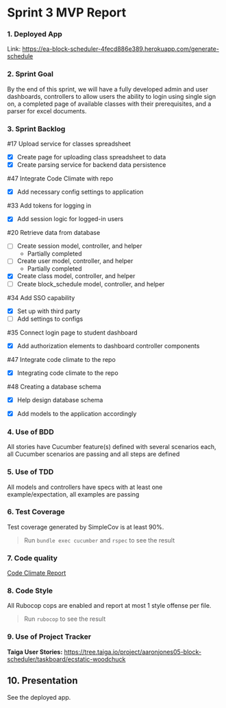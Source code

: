 # Sprint 3 MVP Report

### 1. Deployed App
Link: https://ea-block-scheduler-4fecd886e389.herokuapp.com/generate-schedule 


### 2. Sprint Goal
By the end of this sprint, we will have a fully developed admin and user dashboards, controllers to allow users the ability to login using single sign on, 
a completed page of available classes with their prerequisites, and a parser for excel documents. 


### 3. Sprint Backlog
#17 Upload service for classes spreadsheet
- [x] Create page for uploading class spreadsheet to data 
- [x] Create parsing service for backend data persistence 

#47 Integrate Code Climate with repo
- [x] Add necessary config settings to application 

#33 Add tokens for logging in 
- [x] Add session logic for logged-in users 

#20 Retrieve data from database
- [ ] Create session model, controller, and helper 
  - Partially completed
- [ ] Create user model, controller, and helper
  - Partially completed
- [x] Create class model, controller, and helper 
- [ ] Create block_schedule model, controller, and helper 

#34 Add SSO capability 
- [x] Set up with third party 
- [ ] Add settings to configs 

#35 Connect login page to student dashboard 
- [x] Add authorization elements to dashboard controller components 

#47 Integrate code climate to the repo
- [x] Integrating code climate to the repo

#48 Creating a database schema 
- [x] Help design database schema
- [x] Add models to the application accordingly


### 4. Use of BDD
All stories have Cucumber feature(s) defined with several scenarios each, all Cucumber scenarios are passing and all steps are defined

### 5. Use of TDD
 All models and controllers have specs with at least one example/expectation, all examples are passing

### 6. Test Coverage
Test coverage generated by SimpleCov is at least 90%.
> Run `bundle exec cucumber` and `rspec` to see the result <br>

### 7. Code quality
[Code Climate Report](https://codeclimate.com/github/tamu-edu-students/EA-Block-Scheduling)


### 8. Code Style
All Rubocop cops are enabled and report at most 1 style offense per file.
> Run `rubocop` to see the result <br>

### 9. Use of Project Tracker
**Taiga User Stories:** https://tree.taiga.io/project/aaronjones05-block-scheduler/taskboard/ecstatic-woodchuck

## 10. Presentation
See the deployed app.
